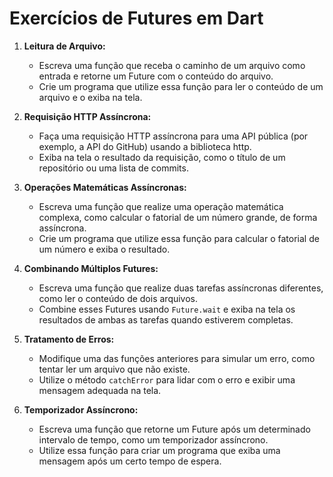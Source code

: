 # Exercícios de Futures em Dart

1. **Leitura de Arquivo:**
   - Escreva uma função que receba o caminho de um arquivo como entrada e retorne um Future com o conteúdo do arquivo.
   - Crie um programa que utilize essa função para ler o conteúdo de um arquivo e o exiba na tela.

2. **Requisição HTTP Assíncrona:**
   - Faça uma requisição HTTP assíncrona para uma API pública (por exemplo, a API do GitHub) usando a biblioteca http.
   - Exiba na tela o resultado da requisição, como o título de um repositório ou uma lista de commits.

3. **Operações Matemáticas Assíncronas:**
   - Escreva uma função que realize uma operação matemática complexa, como calcular o fatorial de um número grande, de forma assíncrona.
   - Crie um programa que utilize essa função para calcular o fatorial de um número e exiba o resultado.

4. **Combinando Múltiplos Futures:**
   - Escreva uma função que realize duas tarefas assíncronas diferentes, como ler o conteúdo de dois arquivos.
   - Combine esses Futures usando `Future.wait` e exiba na tela os resultados de ambas as tarefas quando estiverem completas.

5. **Tratamento de Erros:**
   - Modifique uma das funções anteriores para simular um erro, como tentar ler um arquivo que não existe.
   - Utilize o método `catchError` para lidar com o erro e exibir uma mensagem adequada na tela.

6. **Temporizador Assíncrono:**
   - Escreva uma função que retorne um Future após um determinado intervalo de tempo, como um temporizador assíncrono.
   - Utilize essa função para criar um programa que exiba uma mensagem após um certo tempo de espera.
